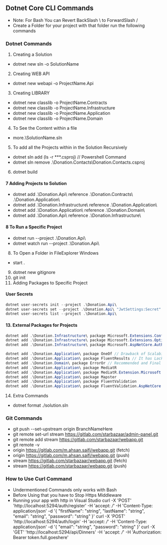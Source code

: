 ﻿## Dotnet Core CLI Commands
- Note: For Bash You can Revert BackSlash \ to ForwardSlash /
- Create a Folder for your project with that folder run the following commands

### Dotnet Commands
1. Creating a Solution
- dotnet new sln -o SolutionName
2. Creating WEB API
- dotnet new webapi -o ProjectName.Api
3. Creating LIBRARY
- dotnet new classlib -o ProjectName.Contracts
- dotnet new classlib -o ProjectName.Infrastructure
- dotnet new classlib -o ProjectName.Application
- dotnet new classlib -o ProjectName.Domain
4. To See the Content within a file
- more.\SolutionName.sln
5. To add all the Projects within in the Solution Recursively
- dotnet sln add (ls -r **\*.csproj) // Powershell Command
- dotnet sln remove .\Donation.Contacts\Donation.Contacts.csproj
6. dotnet build
#### 7 Adding Projects to Solution
- dotnet add .\Donation.Api\ reference .\Donation.Contracts\ .\Donation.Application\
- dotnet add .\Donation.Infrastructure\ reference .\Donation.Application\
- dotnet add .\Donation.Application\ reference .\Donation.Domain\
- dotnet add .\Donation.Api\ reference .\Donation.Infrastructure\
#### 8 To Run a Specific Project
- dotnet run --project .\Donation.Api\
- dotnet watch run --project .\Donation.Api\
8. To Open a Folder in FileExplorer Windows
- start .
9. dotnet new gitignore
10. git init
11. Adding Packages to Specific Project

#### User Secrets
```c# 
dotnet user-secrets init --project .\Donation.Api\
dotnet user-secrets set --project .\Donation.Api\ "JwtSettings:Secret" "super-secret-key-from-user-secrets"
dotnet user-secrets list --project .\Donation.Api\
```
#### 13. External Packages for Projects
```c#
dotnet add .\Donation.Infrastructure\ package Microsoft.Extensions.Configuration
dotnet add .\Donation.Infrastructure\ package Microsoft.Extensions.Options.ConfigurationExtensions
dotnet add .\Donation.Infrastructure\ package Microsoft.AspNetCore.Authentication.JwtBearer

dotnet add .\Donation.Application\ package OneOf // Drawback of Scalability used in Application Layer
dotnet add .\Donation.Application\ package FluentResults // It has Lack Some Ability of OneOf used in Application Layer
dotnet add .\Donation.Domain\ package ErrorOr // Recommended and Final Approach
dotnet add .\Donation.Application\ package MediatR
dotnet add .\Donation.Application\ package MediatR.Extension.Microsoft.DependencyInjection
dotnet add .\Donation.Application\ package Mapster
dotnet add .\Donation.Application\ package FluentValidation
dotnet add .\Donation.Application\ package FluentValidation.AspNetCore
```



14. Extra Commands
- dotnet format ./solution.sln

### Git Commands
- git push --set-upstream origin BranchNameHere
- git remote set-url stream https://gitlab.com/starbazaar/admin-panel.git
- git remote add stream https://gitlab.com/starbazaar/webapp.git
- git remote -v
- origin  https://gitlab.com/m.ahsan.saifi/webapp.git (fetch)
- origin  https://gitlab.com/m.ahsan.saifi/webapp.git (push)
- stream  https://gitlab.com/starbazaar/webapp.git (fetch)
- stream  https://gitlab.com/starbazaar/webapp.git (push)

### How to Use Curl Command
- Undermentioned Commands only works with Bash
- Before Using that you have to Stop Https Middleware
- Running your app with http in Visual Studio
curl -X 'POST' 'http://localhost:5294/auth/register' -H 'accept: */*' -H 'Content-Type: application/json' -d '{   "firstName": "string", "lastName": "string", "email": "string", "password": "string" }'
curl -X 'POST' 'http://localhost:5294/auth/login' -H 'accept: */*' -H 'Content-Type: application/json' -d '{ "email": "string", "password": "string" }'
curl -X 'GET' 'http://localhost:5294/api/Dinners' -H 'accept: */*' -H 'Authorization: Bearer token.full.goeshere'